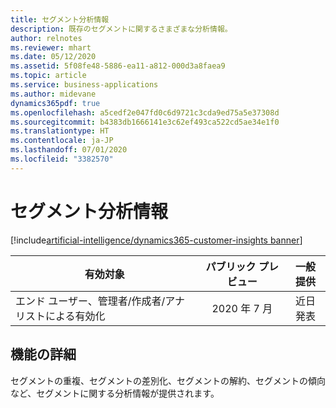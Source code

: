```yaml
---
title: セグメント分析情報
description: 既存のセグメントに関するさまざまな分析情報。
author: relnotes
ms.reviewer: mhart
ms.date: 05/12/2020
ms.assetid: 5f08fe48-5886-ea11-a812-000d3a8faea9
ms.topic: article
ms.service: business-applications
ms.author: midevane
dynamics365pdf: true
ms.openlocfilehash: a5cedf2e047fd0c6d9721c3cda9ed75a5e37308d
ms.sourcegitcommit: b4383db1666141e3c62ef493ca522cd5ae34e1f0
ms.translationtype: HT
ms.contentlocale: ja-JP
ms.lasthandoff: 07/01/2020
ms.locfileid: "3382570"
---
```

# <a name="segment-insights"></a>セグメント分析情報
[!include[artificial-intelligence/dynamics365-customer-insights banner](../includes/artificial-intelligence/dynamics365-customer-insights.md)]

| 有効対象    |  パブリック プレビュー | 一般提供 | 
| ---------- | :----------: |:----------: |
|エンド ユーザー、管理者/作成者/アナリストによる有効化|2020 年 7 月| 近日発表|






## <a name="feature-details"></a>機能の詳細
<!--feature detail start -->
セグメントの重複、セグメントの差別化、セグメントの解約、セグメントの傾向など、セグメントに関する分析情報が提供されます。
<!--feature detail end -->









